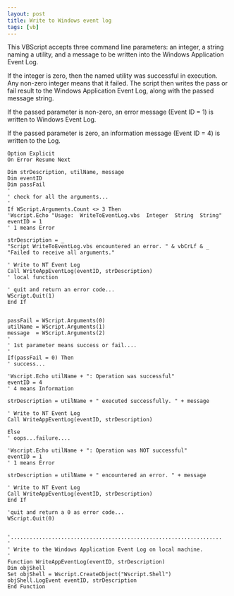```yaml
---
layout: post
title: Write to Windows event log
tags: [vb]
---
```


This VBScript accepts three command line parameters:
an integer, a string naming a utility, and a message to
be written into the Windows Application Event Log.

If the integer is zero, then the named utility was
successful in execution. Any non-zero integer means
that it failed. The script then writes the pass or
fail result to the Windows Application Event Log,
along with the passed message string.

If the passed parameter is non-zero, an error message
(Event ID = 1) is written to Windows Event Log.

If the passed parameter is zero, an information
message (Event ID = 4) is written to the Log.

```
Option Explicit
On Error Resume Next
 
Dim strDescription, utilName, message
Dim eventID
Dim passFail
'
' check for all the arguments...
'
If WScript.Arguments.Count <> 3 Then
'Wscript.Echo "Usage:  WriteToEventLog.vbs  Integer  String  String"
eventID = 1
' 1 means Error

strDescription = _
"Script WriteToEventLog.vbs encountered an error. " & vbCrLf & _
"Failed to receive all arguments."

' Write to NT Event Log
Call WriteAppEventLog(eventID, strDescription)
' local function

' quit and return an error code...
WScript.Quit(1)
End If


passFail = WScript.Arguments(0)
utilName = WScript.Arguments(1)
message  = WScript.Arguments(2)
'
' 1st parameter means success or fail....
'
If(passFail = 0) Then
' success...

'Wscript.Echo utilName + ": Operation was successful"
eventID = 4
' 4 means Information

strDescription = utilName + " executed successfully. " + message

' Write to NT Event Log
Call WriteAppEventLog(eventID, strDescription)

Else
' oops...failure....

'Wscript.Echo utilName + ": Operation was NOT successful"
eventID = 1
' 1 means Error

strDescription = utilName + " encountered an error. " + message

' Write to NT Event Log
Call WriteAppEventLog(eventID, strDescription)
End If 

'quit and return a 0 as error code...
WScript.Quit(0)


'...................................................................
'
' Write to the Windows Application Event Log on local machine.
'
Function WriteAppEventLog(eventID, strDescription)
Dim objShell
Set objShell = Wscript.CreateObject("Wscript.Shell")
objShell.LogEvent eventID, strDescription
End Function
```

